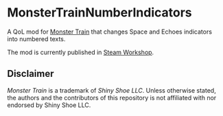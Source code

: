 # MonsterTrainNumberIndicators

A QoL mod for [Monster Train](https://store.steampowered.com/app/1102190/Monster_Train/) that changes Space and Echoes indicators into numbered texts.

The mod is currently published in [Steam Workshop](https://steamcommunity.com/sharedfiles/filedetails/?id=2532306649).

## Disclaimer

*Monster Train* is a trademark of *Shiny Shoe LLC*. Unless otherwise stated, the authors and the contributors of this repository is not affiliated with nor endorsed by Shiny Shoe LLC.

